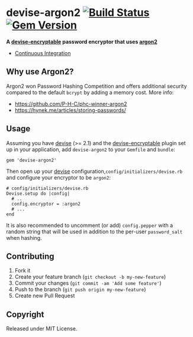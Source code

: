 devise-argon2 [![Build Status](https://secure.travis-ci.org/erdostom/devise-argon2.png)][Continuous Integration] [![Gem Version](https://badge.fury.io/rb/devise-argon2.svg)](https://badge.fury.io/rb/devise-argon2)
=============

**A [devise-encryptable] password encryptor that uses [argon2]**

  * [Continuous Integration]

[Continuous Integration]: http://travis-ci.org/erdostom/devise-argon2 "Continuous integration @ travis-ci.org"

[argon2]: https://github.com/technion/ruby-argon2
[devise]: https://github.com/plataformatec/devise
[devise-encryptable]: https://github.com/plataformatec/devise-encryptable

## Why use Argon2?

Argon2 won Password Hashing Competition and offers additional security compared to the default `bcrypt` by adding a memory cost. More info:

- https://github.com/P-H-C/phc-winner-argon2
- https://hynek.me/articles/storing-passwords/

## Usage

Assuming you have [devise] (>= 2.1) and the [devise-encryptable] plugin
set up in your application, add `devise-argon2` to your `Gemfile` and `bundle`:

    gem 'devise-argon2'

Then open up your [devise] configuration,`config/initializers/devise.rb` and configure your encryptor to be `argon2`:

    # config/initializers/devise.rb
    Devise.setup do |config|
      # ..
      config.encryptor = :argon2
      # ...
    end

It is also recommended to uncomment (or add) `config.pepper` with a random
string that will be used in addition to the per-user `password_salt` when hashing.

## Contributing

1. Fork it
2. Create your feature branch (`git checkout -b my-new-feature`)
3. Commit your changes (`git commit -am 'Add some feature'`)
4. Push to the branch (`git push origin my-new-feature`)
5. Create new Pull Request

## Copyright

Released under MIT License.
